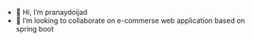 - 👋 Hi, I’m pranaydoijad
- 💞️ I’m looking to collaborate on e-commerse web application based on spring boot

<!---
pranaydoijad/pranaydoijad is a ✨ special ✨ repository because its `README.md` (this file) appears on your GitHub profile.
You can click the Preview link to take a look at your changes.
--->
